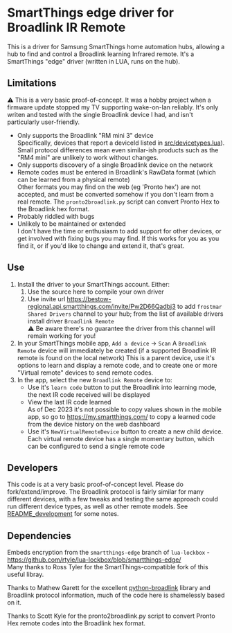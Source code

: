 # SmartThings edge driver for Broadlink IR Remote

This is a driver for Samsung SmartThings home automation hubs, allowing a hub to find and control a Broadlink learning Infrared remote. It's a SmartThings "edge" driver (written in LUA, runs on the hub).


## Limitations
⚠️ This is a very basic proof-of-concept. It was a hobby project when a firmware update stopped my TV supporting wake-on-lan reliably. It's only writen and tested with the single Broadlink device I had, and isn't particularly user-friendly.

- Only supports the Broadlink "RM mini 3" device  
  Specifically, devices that report a deviceId listed in [src/devicetypes.lua](./src/devicetypes.lua)). Small protocol differences mean even similar-ish products such as the "RM4 mini" are unlikely to work without changes.
- Only supports discovery of a single Broadlink device on the network
- Remote codes must be entered in Broadlink's RawData format (which can be learned from a physical remote)  
  Other formats you may find on the web (eg 'Pronto hex') are not accepted, and must be converted somehow if you don't learn from a real remote.
  The `pronto2broadlink.py` script can convert Pronto Hex to the Broadlink hex format.
- Probably riddled with bugs
- Unlikely to be maintained or extended  
  I don't have the time or enthusiasm to add support for other devices, or get involved with fixing bugs you may find. If this works for you as you find it, or if you'd like to change and extend it, that's great.


## Use
1. Install the driver to your SmartThings account. Either:
   1. Use the source here to compile your own driver
   1. Use invite url https://bestow-regional.api.smartthings.com/invite/Pw2D66Qadbj3 to add `frostmar Shared Drivers` channel to your hub; from the list of available drivers install driver `Broadlink Remote`  
      ⚠️ Be aware there's no guarantee the driver from this channel will remain working for you!
2. In your SmartThings mobile app, `Add a device` → `Scan`
   A `Broadlink Remote` device will immediately be created (if a supported Broadlink IR remote is found on the local network)
   This is a parent device, use it's options to learn and display a remote code, and to create one or more "Virtual remote" devices to send remote codes.
4. In the app, select the new `Broadlink Remote` device to: 
   - Use it's `learn code` button to put the Broadlink into learning mode, the next IR code received will be displayed
   - View the last IR code learned  
     As of Dec 2023 it's not possible to copy values shown in the mobile app, so go to https://my.smartthings.com/ to copy a learned code from the device history on the web dashboard 
   - Use it's `NewVirtualRemoteDevice` button to create a new child device. Each virtual remote device has a single momentary button, which can be configured to send a single remote code


## Developers

This code is at a very basic proof-of-concept level. Please do fork/extend/improve. The Broadlink protocol is fairly similar for many different devices, with a few tweaks and testing the same approach could run different device types, as well as other remote models.
See [README_development](./README_development.md) for some notes.


## Dependencies
Embeds encryption from the `smartthings-edge` branch of `lua-lockbox` - https://github.com/rtyle/lua-lockbox/blob/smartthings-edge/  
Many thanks to Ross Tyler for the SmartThings-compatible fork of this useful libray.

Thanks to Mathew Garett for the excellent [python-broadlink](https://github.com/mjg59/python-broadlink/) library and Broadlink protocol information, much of the code here is shamelessly based on it.

Thanks to Scott Kyle for the pronto2broadlink.py script to convert Pronto Hex remote codes into the Broadlink hex format.